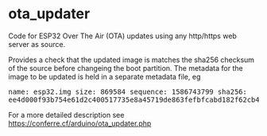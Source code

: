 ota_updater
===========

Code for ESP32 Over The Air (OTA) updates using any http/https web server as source.

Provides a check that the updated image is matches the sha256 checksum of the source
before changeing the boot partition. The metadata for the image to be updated is
held in a separate metadata file, eg<pre>
name: esp32.img
size: 869584
sequence: 1586743799
sha256: ee4d000f93b754e61d2c400517735e8a45719de863fefbfcabd182f62cb473ca
</pre>

For a more detailed description see <a href="https://conferre.cf/arduino/ota_updater.php">https://conferre.cf/arduino/ota_updater.php</a>

